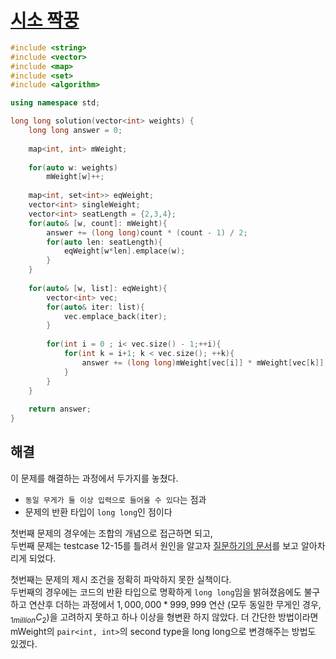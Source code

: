 # [시소 짝꿍](https://school.programmers.co.kr/learn/courses/30/lessons/152996)

```cpp
#include <string>
#include <vector>
#include <map>
#include <set>
#include <algorithm>

using namespace std;

long long solution(vector<int> weights) {
    long long answer = 0;
    
    map<int, int> mWeight;
    
    for(auto w: weights)
        mWeight[w]++;
    
    map<int, set<int>> eqWeight;
    vector<int> singleWeight;
    vector<int> seatLength = {2,3,4};
    for(auto& [w, count]: mWeight){
        answer += (long long)count * (count - 1) / 2;
        for(auto len: seatLength){
            eqWeight[w*len].emplace(w);
        }
    }
    
    for(auto& [w, list]: eqWeight){
        vector<int> vec;
        for(auto& iter: list){
            vec.emplace_back(iter);
        }
        
        for(int i = 0 ; i< vec.size() - 1;++i){
            for(int k = i+1; k < vec.size(); ++k){
                answer += (long long)mWeight[vec[i]] * mWeight[vec[k]];
            }
        }
    }
    
    return answer;
}
```

## 해결

이 문제를 해결하는 과정에서 두가지를 놓쳤다.  
- `동일 무게가 둘 이상 입력으로 들어올 수 있다`는 점과
- 문제의 반환 타입이 `long long`인 점이다

첫번째 문제의 경우에는 조합의 개념으로 접근하면 되고,  
두번째 문제는 testcase 12-15를 틀려서 원인을 알고자 [질문하기의 문서](https://school.programmers.co.kr/questions/50282)를 보고 알아차리게 되었다.  

첫번째는 문제의 제시 조건을 정확히 파악하지 못한 실책이다.  
두번째의 경우에는 코드의 반환 타입으로 명확하게 `long long`임을 밝혀졌음에도 불구하고 연산후 더하는 과정에서 $1,000,000 * 999,999$ 연산 (모두 동일한 무게인 경우, $_{1million}C_2$)을 고려하지 못하고 하나 이상을 형변환 하지 않았다. 더 간단한 방법이라면 mWeight의 `pair<int, int>`의 second type을 long long으로 변경해주는 방법도 있겠다.